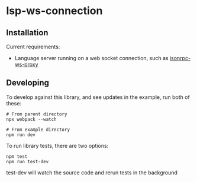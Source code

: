 # lsp-ws-connection

## Installation

Current requirements:

- Language server running on a web socket connection, such as [jsonrpc-ws-proxy](https://github.com/wylieconlon/jsonrpc-ws-proxy)

## Developing

To develop against this library, and see updates in the example, run both of these:

```
# From parent directory
npx webpack --watch
```

```
# From example directory
npm run dev
```

To run library tests, there are two options:

```
npm test
npm run test-dev
```

test-dev will watch the source code and rerun tests in the background

